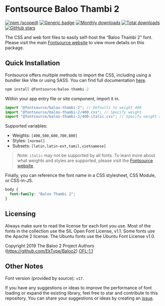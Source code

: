 # Fontsource Baloo Thambi 2

[![npm (scoped)](https://img.shields.io/npm/v/@fontsource/baloo-thambi-2?color=brightgreen)](https://www.npmjs.com/package/@fontsource/baloo-thambi-2) [![Generic badge](https://img.shields.io/badge/fontsource-passing-brightgreen)](https://github.com/fontsource/fontsource) [![Monthly downloads](https://badgen.net/npm/dm/@fontsource/baloo-thambi-2)](https://github.com/fontsource/fontsource) [![Total downloads](https://badgen.net/npm/dt/@fontsource/baloo-thambi-2)](https://github.com/fontsource/fontsource) [![GitHub stars](https://img.shields.io/github/stars/fontsource/fontsource.svg?style=social&label=Star)](https://github.com/fontsource/fontsource/stargazers)

The CSS and web font files to easily self-host the “Baloo Thambi 2” font. Please visit the main [Fontsource website](https://fontsource.org/fonts/baloo-thambi-2) to view more details on this package.

## Quick Installation

Fontsource offers multiple methods to import the CSS, including using a bundler like Vite or using SASS. You can find full documentation [here](https://fontsource.org/docs/getting-started/introduction).

```javascript
npm install @fontsource/baloo-thambi-2
```

Within your app entry file or site component, import it in.

```javascript
import "@fontsource/baloo-thambi-2"; // Defaults to weight 400
import "@fontsource/baloo-thambi-2/400.css"; // Specify weight
import "@fontsource/baloo-thambi-2/400-italic.css"; // Specify weight and style
```

Supported variables:
- Weights: `[400,500,600,700,800]`
- Styles: `[normal]`
- Subsets: `[latin,latin-ext,tamil,vietnamese]`

> Note: `italic` may not be supported by all fonts. To learn more about what weights and styles are supported, please visit the [Fontsource website](https://fontsource.org/fonts/baloo-thambi-2).

Finally, you can reference the font name in a CSS stylesheet, CSS Module, or CSS-in-JS.

```css
body {
  font-family: "Baloo Thambi 2";
}
```

## Licensing
Always make sure to read the license for each font you use. Most of the fonts in the collection use the SIL Open Font License, v1.1. Some fonts use the Apache 2 license. The Ubuntu fonts use the Ubuntu Font License v1.0.

Copyright 2019 The Baloo 2 Project Authors (https://github.com/EkType/Baloo2)
[OFL-1.1](http://scripts.sil.org/OFL)

## Other Notes
Font version (provided by source): `v17`.

If you have any suggestions or ideas to improve the performance of font loading or expand the existing library, feel free to star and contribute to this repository. You can share your suggestions or ideas by creating an [issue](https://github.com/fontsource/fontsource/issues).